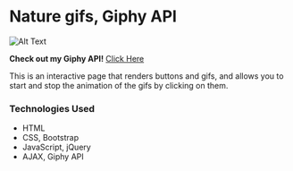 # Nature gifs, Giphy API


![Alt Text](https://media.giphy.com/media/xT0BKrujxoN6QxHXws/giphy.gif)

**Check out my Giphy API!**
[Click Here](https://shimonikeren.github.io/Nature-Giphy/)

This is an interactive page that renders buttons and gifs, and allows you to start and stop the animation of the gifs by clicking on them.

### Technologies Used
- HTML
- CSS, Bootstrap
- JavaScript, jQuery
- AJAX, Giphy API 
